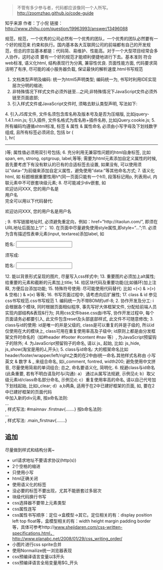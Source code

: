 > 不管有多少参与者，代码都应该像同一个人所写。
http://zoomzhao.github.io/code-guide

知乎来源
作者：丁小倪
链接：http://www.zhihu.com/question/19963993/answer/13496088


规范，规范，一个优秀的公司必然有一个优秀的团队，一个优秀的团队必然要有一个好的规范来
约束和执行。国内基本各大互联网公司的前端都有自己的开发规范，但总的宗旨基本都是：代码简、易维护、性能高。对于一个大型项目经常会多人协作，这时必须
要有一个好的规范才能顺利便捷地进行下去。基本准则
符合web标准, 语义化html, 结构表现行为分离, 兼容性优良. 页面性能方面, 代码要求简洁明了有序, 尽可能的减小服务器负载, 保证最快的解析速度.html书写规范
1. 文档类型声明及编码: 统一为html5声明类型<!DOCTYPE html>; 编码统一为<meta charset=”gbk” />, 书写时利用IDE实现层次分明的缩进;
2. 非特殊情况下样式文件必须外链至<head>…</head>之间;非特殊情况下JavaScript文件必须外链至页面底部;
3. 引入样式文件或JavaScript文件时, 须略去默认类型声明, 写法如下:
<link rel=”stylesheet” href=”…” />
<style>…</style> 
<script src=”…”></script>
4. 引入JS库文件, 文件名须包含库名称及版本号及是否为压缩版, 比如jquery-1.4.1.min.js; 引入插件, 文件名格式为库名称+插件名称, 比如jQuery.cookie.js;
5. 所有编码均遵循xhtml标准, 标签 & 属性 & 属性命名 必须由小写字母及下划线数字组成, 且所有标签必须闭合, 包括 br (<br />), hr(<hr />)等; 属性值必须用双引号包括;
6. 充分利用无兼容性问题的html自身标签, 比如span, em, strong, optgroup, label,等等; 
需要为html元素添加自定义属性的时候, 首先要考虑下有没有默认的已有的合适标签去设置, 如果没有, 
可以使用须以”data-”为前缀来添加自定义属性，避免使用”data:”等其他命名方式;
7. 语义化html, 如 标题根据重要性用h*(同一页面只能有一个h1), 段落标记用p, 列表用ul, 内联元素中不可嵌套块级元素;
8. 尽可能减少div嵌套, 如<div><div class=”welcome”>欢迎访问XXX, 
您的用户名是<div 
class=”name”>用户名</div></div></div>完全可以用以下代码替代: 
<div><p>欢迎访问XXX, 
您的用户名是<span>用户名</span></p></div>;
9. 书写链接地址时, 必须避免重定向，例如：href=”http://itaolun.com/”, 即须在URL地址后面加上“/”；
10. 在页面中尽量避免使用style属性,即style=”…”;11. 必须为含有描述性表单元素(input, textarea)添加label, 如<p>姓名: <input 
type=”text” id=”name” name=”name” /></p>须写成:<p><label 
for=”name”>姓名: </label><input type=”text” id=”name” 
/></p>
12. 能以背景形式呈现的图片, 尽量写入css样式中;
13. 重要图片必须加上alt属性; 给重要的元素和截断的元素加上title;
14. 给区块代码及重要功能(比如循环)加上注释, 方便后台添加功能;
15. 特殊符号使用: 尽可能使用代码替代: 比如 <(<) & >(&gt;) & 空格( ) & »(») 等等;
16. 书写页面过程中, 请考虑向后扩展性;
17. class & id 参见 css书写规范.css书写规范
1. 编码统一为不带BOM的utf-8;
2. 协作开发及分工: i会根据各个模块, 同时根据页面相似程序, 事先写好大体框架文件, 
分配给前端人员实现内部结构&表现&行为; 共用css文件base.css由i书写, 协作开发过程中, 每个页面请务必都要引入, 
此文件包含reset及头部底部样式, 此文件不可随意修改;
3. class与id的使用: id是唯一的并是父级的, class是可以重复的并是子级的, 所以id仅使用在大的模块上, class可用在重复使用率高及子级中; id原则上都是由分发框架文件时命名的（如#header #footer #content #nav 等）, 为JavaScript预留钩子的除外;
4. 为JavaScript预留钩子的命名, 请以 js_ 起始, 比如: js_hide, js_show(淘宝是用的J_开头);
5. class与id命名: 
大的框架命名比如header/footer/wrapper/left/right之类的在2中由i统一命名.其他样式名称由 小写英文 & 
数字 & _ 来组合命名, 如i_comment, fontred, width200; 避免使用中文拼音, 尽量使用简易的单词组合; 
总之, 命名要语义化, 简明化.
6. 规避class与id命名(此条重要, 若有不明白请及时与i沟通):
a） 通过从属写法规避, 示例见d;
b）取父级元素id/class命名部分命名, 示例见d; 
c）重复使用率高的命名, 请以自己代号加下划线起始, 比如i_clear; 
d）a,b两条, 适用于在2中已建好框架的页面, 如, 要在2中已建好框架的页面代码<div id=”mainnav”></div>中加入新的div元素,
按a命名法则: <div id=”mainnav”><div>…</div></div>,
样式写法: #mainnav .firstnav{…….}
按b命名法则: <div id=”mainnav”><div>…</div></div>,
样式写法: .main_firstnav{…….}


## 追加
尽量做到样式和结构分离~
- url请求地址不要请求协议(http(s))
- 2个空格的缩进
- 只使用小写
- html正确关闭
- 使用语义化的标签
- 没必要的标签不要出现，尤其不能嵌套过多层次
- 块级代码换行书写
- css选择器不要带上元素类型
- css属性连写
- css属性书写顺序：定位->盒模型->其它。定位相关的有：display position left top float等，盒模型相关的有：width height margin padding border等，具体可参考http://www.shejidaren.com/css-written-specifications.html，http://www.planabc.net/2008/01/29/css_writing_order/
- 小图片进行css sprite合并
- 使用Normailize统一浏览器表现
- css预编译语言变量以$开头
- css预编译语言全局变量用$G_开头